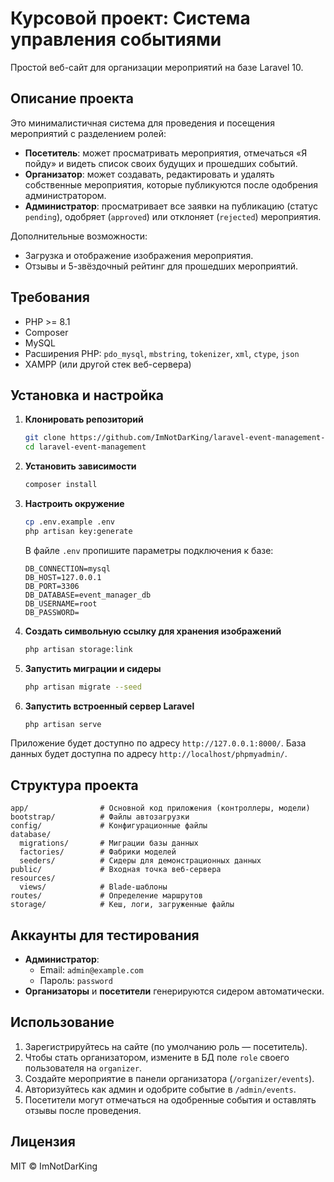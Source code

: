 # Курсовой проект: Система управления событиями

Простой веб-сайт для организации мероприятий на базе Laravel 10.

## Описание проекта

Это минималистичная система для проведения и посещения мероприятий с разделением ролей:

- **Посетитель**: может просматривать мероприятия, отмечаться «Я пойду» и видеть список своих будущих и прошедших событий.
- **Организатор**: может создавать, редактировать и удалять собственные мероприятия, которые публикуются после одобрения администратором.
- **Администратор**: просматривает все заявки на публикацию (статус `pending`), одобряет (`approved`) или отклоняет (`rejected`) мероприятия.

Дополнительные возможности:
- Загрузка и отображение изображения мероприятия.
- Отзывы и 5-звёздочный рейтинг для прошедших мероприятий.

## Требования

- PHP >= 8.1
- Composer
- MySQL
- Расширения PHP: `pdo_mysql`, `mbstring`, `tokenizer`, `xml`, `ctype`, `json`
- XAMPP (или другой стек веб-сервера)

## Установка и настройка

1. **Клонировать репозиторий**
   ```bash
   git clone https://github.com/ImNotDarKing/laravel-event-management-system
   cd laravel-event-management
   ```

2. **Установить зависимости**
   ```bash
   composer install
   ```

3. **Настроить окружение**
   ```bash
   cp .env.example .env
   php artisan key:generate
   ```
   В файле `.env` пропишите параметры подключения к базе:
   ```env
   DB_CONNECTION=mysql
   DB_HOST=127.0.0.1
   DB_PORT=3306
   DB_DATABASE=event_manager_db
   DB_USERNAME=root
   DB_PASSWORD=
   ```

4. **Создать символьную ссылку для хранения изображений**
   ```bash
   php artisan storage:link
   ```

5. **Запустить миграции и сидеры**
   ```bash
   php artisan migrate --seed
   ```

6. **Запустить встроенный сервер Laravel**
   ```bash
   php artisan serve
   ```
Приложение будет доступно по адресу `http://127.0.0.1:8000/`.
База данных будет доступна по адресу `http://localhost/phpmyadmin/`.

## Структура проекта

```
app/                # Основной код приложения (контроллеры, модели)
bootstrap/          # Файлы автозагрузки
config/             # Конфигурационные файлы
database/
  migrations/       # Миграции базы данных
  factories/        # Фабрики моделей
  seeders/          # Сидеры для демонстрационных данных
public/             # Входная точка веб-сервера
resources/
  views/            # Blade-шаблоны
routes/             # Определение маршрутов
storage/            # Кеш, логи, загруженные файлы
```

## Аккаунты для тестирования

- **Администратор**:
  - Email: `admin@example.com`
  - Пароль: `password`
- **Организаторы** и **посетители** генерируются сидером автоматически.

## Использование

1. Зарегистрируйтесь на сайте (по умолчанию роль — посетитель).
2. Чтобы стать организатором, измените в БД поле `role` своего пользователя на `organizer`.
3. Создайте мероприятие в панели организатора (`/organizer/events`).
4. Авторизуйтесь как админ и одобрите событие в `/admin/events`.
5. Посетители могут отмечаться на одобренные события и оставлять отзывы после проведения.

## Лицензия

MIT © ImNotDarKing

